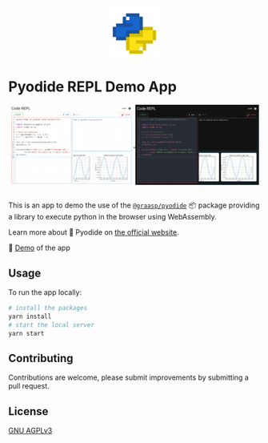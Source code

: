 <div align="center">
<img src="docs/logo.png" width="20%" title="Logo of the REPL"/>
</div>

# Pyodide REPL Demo App

<a href="https://sunny-croquembouche-04d733.netlify.app/">
<div align="center">
<img src="docs/light_mode.png" width="49%" align="center" title="App in light mode"/>
<img src="docs/dark_mode.png" width="49%" align="center"  title="App in dark mode"/>
</div>
</a>
<br/>

This is an app to demo the use of the [`@graasp/pyodide`](https://github.com/spaenleh/graasp-pyodide) 📦 package providing a library to execute python in the browser using WebAssembly.

Learn more about 🐍 Pyodide on [the official website](https://pyodide.org/en/stable/).

🔮 [Demo](https://sunny-croquembouche-04d733.netlify.app/) of the app

## Usage

To run the app locally:

```bash
# install the packages
yarn install
# start the local server
yarn start
```

## Contributing

Contributions are welcome, please submit improvements by submitting a pull request.

## License

[GNU AGPLv3](https://choosealicense.com/licenses/agpl-3.0/)
